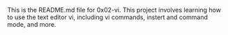 This is the README.md file for 0x02-vi. This project involves learning how to use the text editor vi, including vi commands, instert and command mode, and more.
